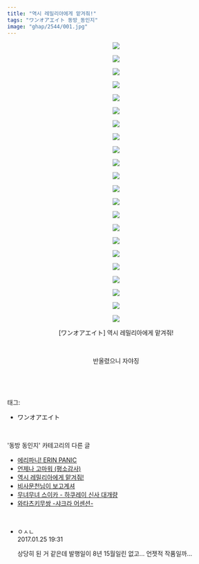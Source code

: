 ```yaml
---
title: "역시 레밀리아에게 맡겨줘!"
tags: "ワンオアエイト 동방_동인지"
image: "ghap/2544/001.jpg"
---
```

<div class="article">
<p style="text-align: center; clear: none; float: none;"><img src="{{ site.nasurl }}/ghap/2544/001.jpg"/></p>
<p style="text-align: center; clear: none; float: none;"><img src="{{ site.nasurl }}/ghap/2544/002.jpg"/></p>
<p style="text-align: center; clear: none; float: none;"><img src="{{ site.nasurl }}/ghap/2544/003.jpg"/></p>
<p style="text-align: center; clear: none; float: none;"><img src="{{ site.nasurl }}/ghap/2544/004.jpg"/></p>
<p style="text-align: center; clear: none; float: none;"><img src="{{ site.nasurl }}/ghap/2544/005.jpg"/></p>
<p style="text-align: center; clear: none; float: none;"><img src="{{ site.nasurl }}/ghap/2544/006.jpg"/></p>
<p style="text-align: center; clear: none; float: none;"><img src="{{ site.nasurl }}/ghap/2544/007.jpg"/></p>
<p style="text-align: center; clear: none; float: none;"><img src="{{ site.nasurl }}/ghap/2544/008.jpg"/></p>
<p style="text-align: center; clear: none; float: none;"><img src="{{ site.nasurl }}/ghap/2544/009.jpg"/></p>
<p style="text-align: center; clear: none; float: none;"><img src="{{ site.nasurl }}/ghap/2544/010.jpg"/></p>
<p style="text-align: center; clear: none; float: none;"><img src="{{ site.nasurl }}/ghap/2544/011.jpg"/></p>
<p style="text-align: center; clear: none; float: none;"><img src="{{ site.nasurl }}/ghap/2544/012.jpg"/></p>
<p style="text-align: center; clear: none; float: none;"><img src="{{ site.nasurl }}/ghap/2544/013.jpg"/></p>
<p style="text-align: center; clear: none; float: none;"><img src="{{ site.nasurl }}/ghap/2544/014.jpg"/></p>
<p style="text-align: center; clear: none; float: none;"><img src="{{ site.nasurl }}/ghap/2544/015.jpg"/></p>
<p style="text-align: center; clear: none; float: none;"><img src="{{ site.nasurl }}/ghap/2544/016.jpg"/></p>
<p style="text-align: center; clear: none; float: none;"><img src="{{ site.nasurl }}/ghap/2544/017.jpg"/></p>
<p style="text-align: center; clear: none; float: none;"><img src="{{ site.nasurl }}/ghap/2544/018.jpg"/></p>
<p style="text-align: center; clear: none; float: none;"><img src="{{ site.nasurl }}/ghap/2544/019.jpg"/></p>
<p style="text-align: center; clear: none; float: none;"><img src="{{ site.nasurl }}/ghap/2544/020.jpg"/></p>
<p style="text-align: center; clear: none; float: none;"><img src="{{ site.nasurl }}/ghap/2544/021.jpg"/></p>
<p style="text-align: center; clear: none; float: none;"><img src="{{ site.nasurl }}/ghap/2544/022.jpg"/></p>
<p style="text-align: center; clear: none; float: none;">[ワンオアエイト] 역시 레밀리아에게 맡겨줘!</p>
<p style="text-align: center; clear: none; float: none;"><br/></p>
<p style="text-align: center; clear: none; float: none;">반올렸으니 자야징</p>
<p><br/></p>
</div><br/>
<div class="tagTrail">
<p>태그: </p>
<ul>
<li>ワンオアエイト</li>
</ul>
</div><br/>
<div class="another">
<p>'동방 동인지' 카테고리의 다른 글</p>
<ul>
<li><a href="/2016-10-12-ghap_2547">에리파니! ERIN PANIC</a></li>
<li><a href="/2016-10-12-ghap_2546">언제나 고마워 (평소감사)</a></li>
<li><a href="/2016-10-11-ghap_2544">역시 레밀리아에게 맡겨줘!</a></li>
<li><a href="/2016-10-11-ghap_2543">비사문천님이 보고계셔</a></li>
<li><a href="/2016-10-11-ghap_2541">무녀무녀 스이카 - 하쿠레이 신사 대개량</a></li>
<li><a href="/2016-10-11-ghap_2540">와타츠키무쌍 -샤크라 어센션-</a></li>
</ul>
</div><br/>
<div class="cb_module cb_fluid">
<div class="cb_wrt cb_profile">
<div class="comment">
<ul>
<li class="cb_thumb_off" id="comment14900131">
<div class="cb_comment_area">
<div class="cb_info_area">
<div class="cb_section">
<span class="cb_nick_name">ㅇㅅㄴ</span>
</div>
<div class="cb_section">
<span class="cb_date">2017.01.25 19:31 </span>
</div>
</div>
<div class="cb_dsc_comment">
<p class="cb_dsc">
											상당히 된 거 같은데 발행일이 8년 15월일린 없고... 언젯적 작품일까...
										</p>
</div>
</div></li>
</ul>
</div>
</div><!-- commentList close -->
</div><br/>
